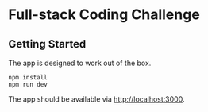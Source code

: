 # Full-stack Coding Challenge

## Getting Started

The app is designed to work out of the box.

```shell
npm install
npm run dev
```

The app should be available via [http://localhost:3000](http://localhost:3000).
